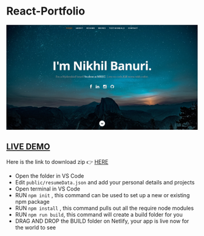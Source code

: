# React-Portfolio
![ReactJS Resume Website Template](Screenshot.png?raw=true "ReactJS Resume Website Template")
## <a href="https://nikhil-banuri-portfolio.netlify.app/">LIVE DEMO</a>
Here is the link to download zip 👉
<a href='https://github.com/Nikhil404/React-Portfolio'>HERE</a>
- Open the folder in VS Code
- Edit <code>public/resumeData.json</code> and add your personal details and projects
- Open terminal in VS Code
- RUN <code>npm init</code> , this command can be used to set up a new or existing npm package
- RUN <code>npm install</code> , this command pulls out all the require node modules
- RUN <code>npm run build</code>, this command will create a build folder for you
- DRAG AND DROP the BUILD folder on Netlify, your app is live now for the world to see
